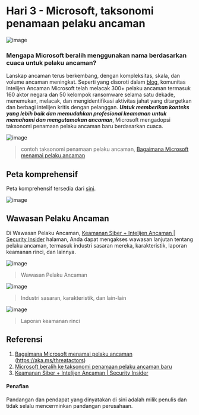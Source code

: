# Hari 3 - Microsoft, taksonomi penamaan pelaku ancaman

![image](https://user-images.githubusercontent.com/120234772/233586114-ba90b790-81f2-4739-b5f6-cba034e4ddf1.png)

### Mengapa Microsoft beralih menggunakan nama berdasarkan cuaca untuk pelaku ancaman?
Lanskap ancaman terus berkembang, dengan kompleksitas, skala, dan volume ancaman meningkat. Seperti yang disoroti dalam [blog](https://www.microsoft.com/en-us/security/blog/2023/04/18/microsoft-shifts-to-a-new-threat-actor-naming-taxonomy/), komunitas Intelijen Ancaman Microsoft telah melacak 300+ pelaku ancaman termasuk 160 aktor negara dan 50 kelompok ransomware selama satu dekade, menemukan, melacak, dan mengidentifikasi aktivitas jahat yang ditargetkan dan berbagi intelijen kritis dengan pelanggan. ***Untuk memberikan konteks yang lebih baik dan memudahkan profesional keamanan untuk memahami dan mengutamakan ancaman***, Microsoft mengadopsi taksonomi penamaan pelaku ancaman baru berdasarkan cuaca.

![image](https://user-images.githubusercontent.com/120234772/233846294-a4ae4e61-0fe3-4866-bfff-2de842d73ce5.png)
> contoh taksonomi penamaan pelaku ancaman, [Bagaimana Microsoft menamai pelaku ancaman](https://learn.microsoft.com/en-us/microsoft-365/security/intelligence/microsoft-threat-actor-naming?view=o365-worldwide)

## Peta komprehensif
Peta komprehensif tersedia dari [sini](https://download.microsoft.com/download/4/5/2/45208247-c1e9-432d-a9a2-1554d81074d9/microsoft-threat-actor-list.xlsx).

![image](https://user-images.githubusercontent.com/120234772/233592868-e35ed554-c0bf-4688-9656-b74c3df7719b.png)

## Wawasan Pelaku Ancaman
Di Wawasan Pelaku Ancaman, [Keamanan Siber + Intelijen Ancaman | Security Insider](https://www.microsoft.com/en-us/security/business/security-insider/#office-ContentAreaHeadingTemplate-hkzu7ix) halaman, Anda dapat mengakses wawasan lanjutan tentang pelaku ancaman, termasuk industri sasaran mereka, karakteristik, laporan keamanan rinci, dan lainnya.

![image](https://user-images.githubusercontent.com/120234772/233085458-3ab6f1ac-8dae-4cc3-bb57-ac121cc84e52.png)
> Wawasan Pelaku Ancaman

![image](https://user-images.githubusercontent.com/120234772/233846054-0c658312-1fe3-49fe-9271-884338448be7.png)
> Industri sasaran, karakteristik, dan lain-lain

![image](https://user-images.githubusercontent.com/120234772/233846069-dba7baa8-09d2-498d-a549-efbf1adb356d.png)
> Laporan keamanan rinci

## Referensi
1. [Bagaimana Microsoft menamai pelaku ancaman](https://learn.microsoft.com/en-us/microsoft-365/security/intelligence/microsoft-threat-actor-naming?view=o365-worldwide) (https://aka.ms/threatactors)
2. [Microsoft beralih ke taksonomi penamaan pelaku ancaman baru](https://www.microsoft.com/en-us/security/blog/2023/04/18/microsoft-shifts-to-a-new-threat-actor-naming-taxonomy/)
3. [Keamanan Siber + Intelijen Ancaman | Security Insider](https://www.microsoft.com/en-us/security/business/security-insider/#office-ContentAreaHeadingTemplate-hkzu7ix)

#### Penafian
Pandangan dan pendapat yang dinyatakan di sini adalah milik penulis dan tidak selalu mencerminkan pandangan perusahaan.
